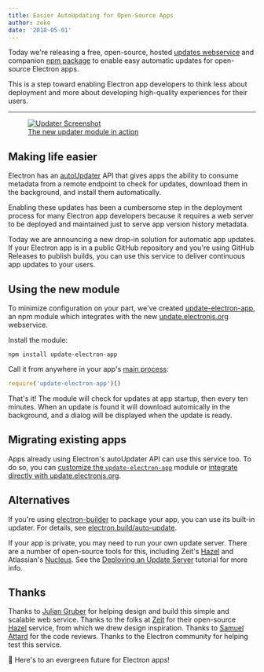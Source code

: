 ```yaml
---
title: Easier AutoUpdating for Open-Source Apps
author: zeke
date: '2018-05-01'
---
```


Today we're releasing a free, open-source, hosted 
[updates webservice][update.electronjs.org] and companion 
[npm package][update-electron-app]
to enable easy automatic updates for open-source Electron apps.

This is a step toward enabling Electron app developers to think less about
deployment and more about developing high-quality experiences for their users.

---

<figure>
  <a href="https://github.com/electron/update-electron-app">
    <img class="screenshot" src="https://user-images.githubusercontent.com/2289/39480716-e9990910-4d1d-11e8-8901-9549c6ff6050.png" alt="Updater Screenshot">
    <figcaption>The new updater module in action</figcaption>
  </a>
</figure>

## Making life easier

Electron has an [autoUpdater] API that gives apps the ability to
consume metadata from a remote endpoint to check for updates, download them 
in the background, and install them automatically.

Enabling these updates has been a cumbersome step in the deployment process 
for many Electron app developers because it requires a web server to be deployed 
and maintained just to serve app version history metadata.

Today we are announcing a new drop-in solution for automatic app updates.
If your Electron app is in a public GitHub repository and you're using 
GitHub Releases to publish builds, you can use this service to deliver 
continuous app updates to your users.

## Using the new module

To minimize configuration on your part, we've created [update-electron-app], 
an npm module which integrates with the new [update.electronjs.org] webservice.

Install the module:

```
npm install update-electron-app
```

Call it from anywhere in your app's [main process]:

```js
require('update-electron-app')()
```

That's it! The module will check for updates at app startup, then 
every ten minutes. When an update is found it will download automically
in the background, and a dialog will be displayed when the update is ready.

## Migrating existing apps

Apps already using Electron's autoUpdater API can use this service too. 
To do so, you can 
[customize the `update-electron-app`][update-electron-app] module
or 
[integrate directly with update.electronjs.org][update.electronjs.org].

## Alternatives

If you're using [electron-builder] to package your app, you can use its 
built-in updater. For details, see 
[electron.build/auto-update](https://www.electron.build/auto-update).

If your app is private, you may need to run your own update server. There are 
a number of open-source tools for this, including Zeit's [Hazel] and
Atlassian's [Nucleus]. See the [Deploying an Update Server] tutorial for more 
info.

## Thanks

Thanks to [Julian Gruber] for helping design and build this simple and scalable 
web service. Thanks to the folks at [Zeit] for their open-source [Hazel] 
service, from which we drew design inspiration. Thanks to [Samuel Attard] for 
the code reviews. Thanks to the Electron community for helping test this 
service.

🌲 Here's to an evergreen future for Electron apps!

[autoUpdater]: https://electronjs.org/docs/tutorial/updates
[electron-builder]: https://github.com/electron-userland/electron-builder
[Hazel]: https://github.com/zeit/hazel
[Julian Gruber]: http://juliangruber.com/
[main process]: https://electronjs.org/docs/glossary#main-process
[Deploying an Update Server]: https://electronjs.org/docs/tutorial/updates#deploying-an-update-server
[Nucleus]: https://github.com/atlassian/nucleus
[Samuel Attard]: https://www.samuelattard.com/
[update-electron-app]: https://github.com/electron/update-electron-app
[update.electronjs.org]: https://github.com/electron/update.electronjs.org
[Zeit]: https://zeit.co